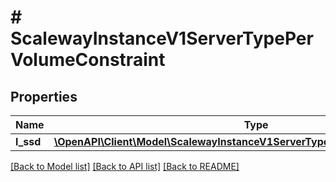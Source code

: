 # # ScalewayInstanceV1ServerTypePerVolumeConstraint

## Properties

Name | Type | Description | Notes
------------ | ------------- | ------------- | -------------
**l_ssd** | [**\OpenAPI\Client\Model\ScalewayInstanceV1ServerTypePerVolumeConstraintLSsd**](ScalewayInstanceV1ServerTypePerVolumeConstraintLSsd.md) |  | [optional]

[[Back to Model list]](../../README.md#models) [[Back to API list]](../../README.md#endpoints) [[Back to README]](../../README.md)
